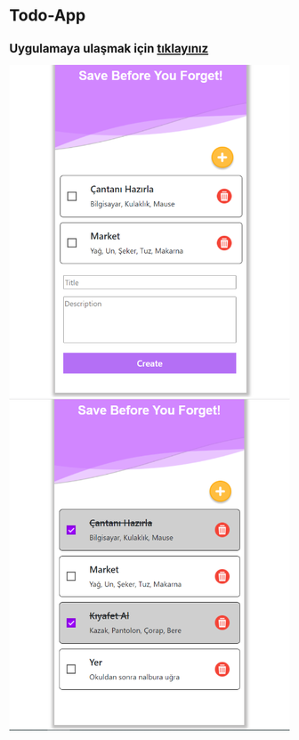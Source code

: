# Todo-App
## Uygulamaya ulaşmak için [tıklayınız](https://todo-app-4212a.web.app/)
![](https://github.com/Suleymanyldrm/Todo-App/blob/master/assets/images/create-ss.PNG)
![](https://github.com/Suleymanyldrm/Todo-App/blob/master/assets/images/checked-ss.PNG)

